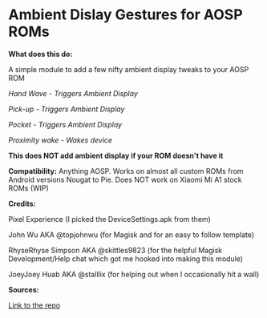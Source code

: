 # Ambient Dislay Gestures for AOSP ROMs





**What does this do:**

A simple module to add a few nifty ambient display tweaks to your AOSP ROM




*Hand Wave - Triggers Ambient Display*


*Pick-up - Triggers Ambient Display*


*Pocket - Triggers Ambient Display*


*Proximity wake - Wakes device*


**This does NOT add ambient display if your ROM doesn't have it**




**Compatibility:**
Anything AOSP. Works on almost all custom ROMs from Android versions Nougat to Pie. 
Does NOT work on Xiaomi Mi A1 stock ROMs (WIP)


**Credits:**

Pixel Experience (I picked the DeviceSettings.apk from them)

John Wu AKA @topjohnwu (for Magisk and for an easy to follow template)

RhyseRhyse Simpson AKA @skittles9823 (for the helpful Magisk Development/Help chat which got me hooked into making this module)

JoeyJoey Huab AKA @stalllix (for helping out when I occasionally hit a wall)


**Sources:**

[Link to the repo](www.github.com/ronell1292k/ad_gestures)
